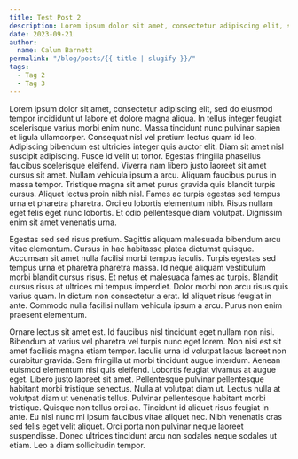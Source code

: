 ```yaml
---
title: Test Post 2
description: Lorem ipsum dolor sit amet, consectetur adipiscing elit, sed do eiusmod tempor incididunt ut labore et dolore magna aliqua.
date: 2023-09-21
author:
  name: Calum Barnett
permalink: "/blog/posts/{{ title | slugify }}/"
tags:
  - Tag 2
  - Tag 3
---
```


Lorem ipsum dolor sit amet, consectetur adipiscing elit, sed do eiusmod tempor incididunt ut labore et dolore magna aliqua. In tellus integer feugiat scelerisque varius morbi enim nunc. Massa tincidunt nunc pulvinar sapien et ligula ullamcorper. Consequat nisl vel pretium lectus quam id leo. Adipiscing bibendum est ultricies integer quis auctor elit. Diam sit amet nisl suscipit adipiscing. Fusce id velit ut tortor. Egestas fringilla phasellus faucibus scelerisque eleifend. Viverra nam libero justo laoreet sit amet cursus sit amet. Nullam vehicula ipsum a arcu. Aliquam faucibus purus in massa tempor. Tristique magna sit amet purus gravida quis blandit turpis cursus. Aliquet lectus proin nibh nisl. Fames ac turpis egestas sed tempus urna et pharetra pharetra. Orci eu lobortis elementum nibh. Risus nullam eget felis eget nunc lobortis. Et odio pellentesque diam volutpat. Dignissim enim sit amet venenatis urna.

Egestas sed sed risus pretium. Sagittis aliquam malesuada bibendum arcu vitae elementum. Cursus in hac habitasse platea dictumst quisque. Accumsan sit amet nulla facilisi morbi tempus iaculis. Turpis egestas sed tempus urna et pharetra pharetra massa. Id neque aliquam vestibulum morbi blandit cursus risus. Et netus et malesuada fames ac turpis. Blandit cursus risus at ultrices mi tempus imperdiet. Dolor morbi non arcu risus quis varius quam. In dictum non consectetur a erat. Id aliquet risus feugiat in ante. Commodo nulla facilisi nullam vehicula ipsum a arcu. Purus non enim praesent elementum.

Ornare lectus sit amet est. Id faucibus nisl tincidunt eget nullam non nisi. Bibendum at varius vel pharetra vel turpis nunc eget lorem. Non nisi est sit amet facilisis magna etiam tempor. Iaculis urna id volutpat lacus laoreet non curabitur gravida. Sem fringilla ut morbi tincidunt augue interdum. Aenean euismod elementum nisi quis eleifend. Lobortis feugiat vivamus at augue eget. Libero justo laoreet sit amet. Pellentesque pulvinar pellentesque habitant morbi tristique senectus. Nulla at volutpat diam ut. Lectus nulla at volutpat diam ut venenatis tellus. Pulvinar pellentesque habitant morbi tristique. Quisque non tellus orci ac. Tincidunt id aliquet risus feugiat in ante. Eu nisl nunc mi ipsum faucibus vitae aliquet nec. Nibh venenatis cras sed felis eget velit aliquet. Orci porta non pulvinar neque laoreet suspendisse. Donec ultrices tincidunt arcu non sodales neque sodales ut etiam. Leo a diam sollicitudin tempor.
